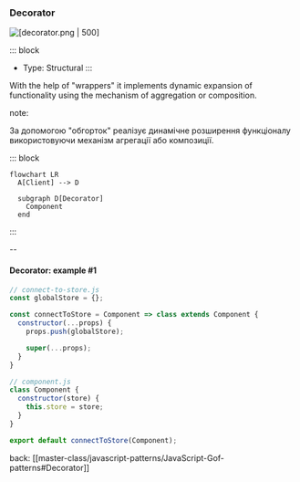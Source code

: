### Decorator <!-- element style="display:none" -->

<split left="1" right="1">

![[decorator.png | 500]](./imgs/decorator.png)

::: block <!-- element style="display: flex; font-size: 2rem" align="center"  -->
- Type: Structural
::: 

</split>

With the help of "wrappers" it implements dynamic expansion of functionality using the mechanism of aggregation or composition.

note:

За допомогою "обгорток" реалізує динамічне розширення функціоналу використовуючи механізм агрегації або композиції.

::: block <!-- element style="display: none;" -->

```mermaid
flowchart LR
  A[Client] --> D

  subgraph D[Decorator]
    Component
  end
```

:::

--

#### Decorator: example #1
```js [|4, 19]
// connect-to-store.js
const globalStore = {};

const connectToStore = Component => class extends Component {
  constructor(...props) {
    props.push(globalStore);

    super(...props);
  }
}

// component.js
class Component {
  constructor(store) {
    this.store = store;
  }
}

export default connectToStore(Component);
```


back: [[master-class/javascript-patterns/JavaScript-Gof-patterns#Decorator]] <!-- element style="display:none" -->
